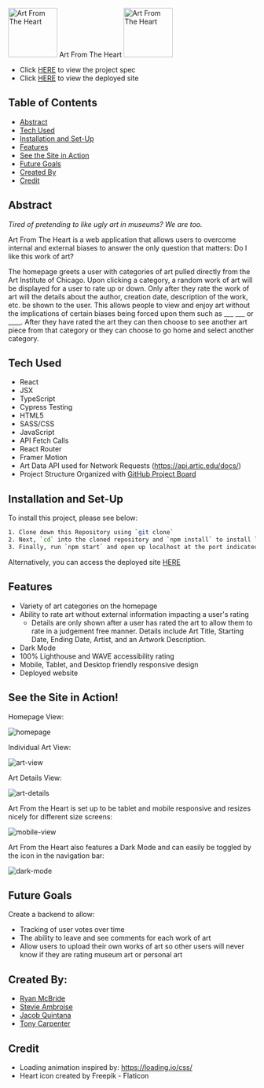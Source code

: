 <img width="100" alt="Art From The Heart" src="https://user-images.githubusercontent.com/88450229/156020128-b1e39b76-0121-42b3-8b55-2c450d7e781a.png"> Art From The Heart <img width="100" alt="Art From The Heart" src="https://user-images.githubusercontent.com/88450229/156020128-b1e39b76-0121-42b3-8b55-2c450d7e781a.png">

- Click [HERE](https://frontend.turing.edu/projects/module-3/stretch.html) to view the project spec
- Click [HERE](https://art-from-the-heart-mr-ryan12.vercel.app/) to view the deployed site

## Table of Contents
- [Abstract](#abstract)
- [Tech Used](#tech-used)
- [Installation and Set-Up](#installation-and-set-up)
- [Features](#features)
- [See the Site in Action](#see-the-site-in-action)
- [Future Goals](#future-goals)
- [Created By](#created-by)
- [Credit](#credit)

## Abstract

*Tired of pretending to like ugly art in museums? We are too.*

Art From The Heart is a web application that allows users to overcome internal and external biases to answer the only question that matters: Do I like this work of art? 

The homepage greets a user with categories of art pulled directly from the Art Institute of Chicago. Upon clicking a category, a random work of art will be displayed for a user to rate up or down. Only after they rate the work of art will the details about the author, creation date, description of the work, etc. be shown to the user. This allows people to view and enjoy art without the implications of certain biases being forced upon them such as ___ ___ or ____. After they have rated the art they can then choose to see another art piece from that category or they can choose to go home and select another category. 


## Tech Used

- React 
- JSX
- TypeScript
- Cypress Testing
- HTML5
- SASS/CSS
- JavaScript
- API Fetch Calls
- React Router
- Framer Motion
- Art Data API used for Network Requests (https://api.artic.edu/docs/)
- Project Structure Organized with [GitHub Project Board](https://github.com/mr-ryan12/art-from-the-heart/projects/2)

## Installation and Set-Up

To install this project, please see below:

```bash
1. Clone down this Repository using `git clone`
2. Next, `cd` into the cloned repository and `npm install` to install library dependencies
3. Finally, run `npm start` and open up localhost at the port indicated to view the webpage (http://localhost:3000/)
```
Alternatively, you can access the deployed site [HERE](https://art-from-the-heart-mr-ryan12.vercel.app/)
    
## Features

- Variety of art categories on the homepage
- Ability to rate art without external information impacting a user's rating
  - Details are only shown after a user has rated the art to allow them to rate in a judgement free manner. Details include Art Title, Starting Date, Ending Date, Artist, and an Artwork Description.
- Dark Mode
- 100% Lighthouse and WAVE accessibility rating
- Mobile, Tablet, and Desktop friendly responsive design
- Deployed website


## See the Site in Action! 

Homepage View: 

![homepage](https://user-images.githubusercontent.com/62816754/156053375-9b6ffb53-70ef-44f1-a72f-20e8e2ae3bc6.gif)

Individual Art View:

![art-view](https://user-images.githubusercontent.com/62816754/156053528-675186f5-e797-4cf5-be85-fb6978667a9f.gif)

Art Details View:

![art-details](https://user-images.githubusercontent.com/62816754/156053581-b3652f06-e4c1-4c0c-b17b-84b30800bf04.gif)

Art From the Heart is set up to be tablet and mobile responsive and resizes nicely for different size screens:

![mobile-view](https://user-images.githubusercontent.com/62816754/156053644-6346970b-fad3-4165-91f0-9ba9f11bb705.gif)

Art From the Heart also features a Dark Mode and can easily be toggled by the icon in the navigation bar:

![dark-mode](https://user-images.githubusercontent.com/62816754/156053685-1e61981e-c9f7-4e66-9b25-f1e4a1d3fa29.gif)

## Future Goals

Create a backend to allow:
- Tracking of user votes over time
- The ability to leave and see comments for each work of art
- Allow users to upload their own works of art so other users will never know if they are rating museum art or personal art

## Created By:

- [Ryan McBride](https://github.com/mr-ryan12)
- [Stevie Ambroise](https://github.com/StevieAmb)
- [Jacob Quintana](https://github.com/Jayquintana)
- [Tony Carpenter](https://github.com/tonycarpenter21)

## Credit

- Loading animation inspired by: https://loading.io/css/
- Heart icon created by Freepik - Flaticon






